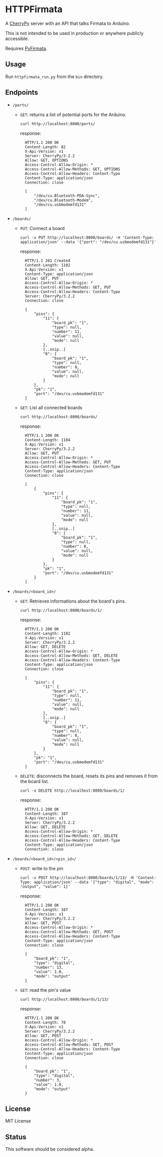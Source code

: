 # HTTPFirmata

A [CherryPy](http://www.cherrypy.org) server with an API that talks Firmata to Arduino.

This is not intended to be used in production or anywhere publicly accessible. 

Requires [PyFirmata](https://bitbucket.org/tino/pyfirmata/src/).

## Usage

Run `httpfirmata_run.py` from the `bin` directory.

## Endpoints

* `/ports/`

    * `GET`: returns a list of potential ports for the Arduino.

        `curl http://localhost:8000/ports/`

        response:

            HTTP/1.1 200 OK
            Content-Length: 82
            X-Api-Version: v1
            Server: CherryPy/3.2.2
            Allow: GET, OPTIONS
            Access-Control-Allow-Origin: *
            Access-Control-Allow-Methods: GET, OPTIONS
            Access-Control-Allow-Headers: Content-Type
            Content-Type: application/json
            Connection: close

            [
                "/dev/cu.Bluetooth-PDA-Sync",
                "/dev/cu.Bluetooth-Modem",
                "/dev/cu.usbmodemfd131"
            ]

* `/boards/`

    * `PUT`: Connect a board

        `curl -x PUT http://localhost:8000/boards/ -H 'Content-Type: application/json' --data '{"port": "/dev/cu.usbmodemfd131"}'`

        response:

            HTTP/1.1 201 Created
            Content-Length: 1102
            X-Api-Version: v1
            Content-Type: application/json
            Allow: GET, PUT
            Access-Control-Allow-Origin: *
            Access-Control-Allow-Methods: GET, PUT
            Access-Control-Allow-Headers: Content-Type
            Server: CherryPy/3.2.2
            Connection: close

            {
                "pins": {
                    "11": {
                        "board_pk": "1",
                        "type": null,
                        "number": 11,
                        "value": null,
                        "mode": null
                    },
                    [..snip..]
                    "8": {
                        "board_pk": "1",
                        "type": null,
                        "number": 8,
                        "value": null,
                        "mode": null
                    }
                },
                "pk": "1",
                "port": "/dev/cu.usbmodemfd131"
            }
    * `GET`: List all connected boards

        `curl http://localhost:8000/boards/`

        response:

            HTTP/1.1 200 OK
            Content-Length: 1104
            X-Api-Version: v1
            Server: CherryPy/3.2.2
            Allow: GET, PUT
            Access-Control-Allow-Origin: *
            Access-Control-Allow-Methods: GET, PUT
            Access-Control-Allow-Headers: Content-Type
            Content-Type: application/json
            Connection: close

            [
                {
                    "pins": {
                        "11": {
                            "board_pk": "1",
                            "type": null,
                            "number": 11,
                            "value": null,
                            "mode": null
                        },
                        [..snip..]
                        "8": {
                            "board_pk": "1",
                            "type": null,
                            "number": 8,
                            "value": null,
                            "mode": null
                        }
                    },
                    "pk": "1",
                    "port": "/dev/cu.usbmodemfd131"
                }
            ]

* `/boards/<board_id>/`

    * `GET`: Retrieves informations about the board's pins.

        `curl http://localhost:8000/boards/1/`

        response:

            HTTP/1.1 200 OK
            Content-Length: 1102
            X-Api-Version: v1
            Server: CherryPy/3.2.2
            Allow: GET, DELETE
            Access-Control-Allow-Origin: *
            Access-Control-Allow-Methods: GET, DELETE
            Access-Control-Allow-Headers: Content-Type
            Content-Type: application/json
            Connection: close

            {
                "pins": {
                    "11": {
                        "board_pk": "1",
                        "type": null,
                        "number": 11,
                        "value": null,
                        "mode": null
                    },
                    [..snip..]
                    "8": {
                        "board_pk": "1",
                        "type": null,
                        "number": 8,
                        "value": null,
                        "mode": null
                    }
                },
                "pk": "1",
                "port": "/dev/cu.usbmodemfd131"
            }

    * `DELETE`: disconnects the board, resets its pins and removes it from the board list.

        `curl -x DELETE http://localhost:8000/boards/1/`

        response:

            HTTP/1.1 200 OK
            Content-Length: 107
            X-Api-Version: v1
            Server: CherryPy/3.2.2
            Allow: GET, DELETE
            Access-Control-Allow-Origin: *
            Access-Control-Allow-Methods: GET, DELETE
            Access-Control-Allow-Headers: Content-Type
            Content-Type: application/json
            Connection: close

* `/boards/<board_id>/<pin_id>/`

    * `POST`: write to the pin

        `curl -x POST http://localhost:8000/boards/1/13/ -H 'Content-Type: application/json' --data '{"type": "digital", "mode": "output", "value": 1}'`

        response:

            HTTP/1.1 200 OK
            Content-Length: 107
            X-Api-Version: v1
            Server: CherryPy/3.2.2
            Allow: GET, POST
            Access-Control-Allow-Origin: *
            Access-Control-Allow-Methods: GET, POST
            Access-Control-Allow-Headers: Content-Type
            Content-Type: application/json
            Connection: close

            {
                "board_pk": "1",
                "type": "digital",
                "number": 13,
                "value": 1.0,
                "mode": "output"
            }

    * `GET`: read the pin's value

        `curl http://localhost:8000/boards/1/13/`

        response:

            HTTP/1.1 200 OK
            Content-Length: 78
            X-Api-Version: v1
            Server: CherryPy/3.2.2
            Allow: GET, POST
            Access-Control-Allow-Origin: *
            Access-Control-Allow-Methods: GET, POST
            Access-Control-Allow-Headers: Content-Type
            Content-Type: application/json
            Connection: close

            {
                "board_pk": "1",
                "type": "digital",
                "number": 3,
                "value": 1.0,
                "mode": "output"
            }

## License

MIT License

## Status

This software should be considered alpha.